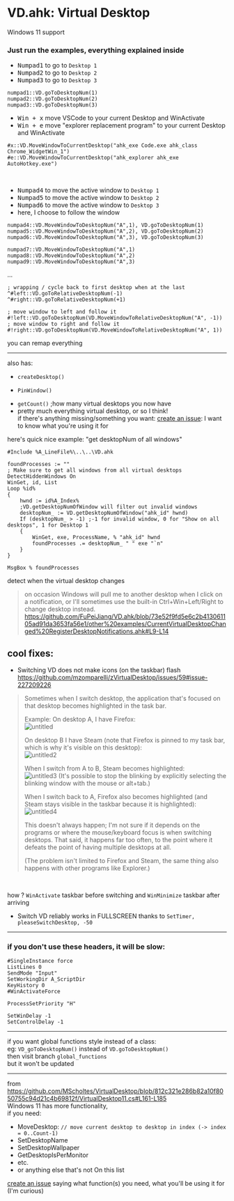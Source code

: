 # VD.ahk: Virtual Desktop

Windows 11 support

### Just run the examples, everything explained inside

* <kbd>Numpad1</kbd> to go to `Desktop 1`<br>
* <kbd>Numpad2</kbd> to go to `Desktop 2`<br>
* <kbd>Numpad3</kbd> to go to `Desktop 3`<br>
```autohotkey
numpad1::VD.goToDesktopNum(1)
numpad2::VD.goToDesktopNum(2)
numpad3::VD.goToDesktopNum(3)
```

* <kbd>Win + x</kbd> move VSCode to your current Desktop and WinActivate
* <kbd>Win + e</kbd> move "explorer replacement program" to your current Desktop and WinActivate
```autohotkey
#x::VD.MoveWindowToCurrentDesktop("ahk_exe Code.exe ahk_class Chrome_WidgetWin_1")
#e::VD.MoveWindowToCurrentDesktop("ahk_explorer ahk_exe AutoHotkey.exe")
```
<br>

* <kbd>Numpad4</kbd> to move the active window to `Desktop 1`<br>
* <kbd>Numpad5</kbd> to move the active window to `Desktop 2`<br>
* <kbd>Numpad6</kbd> to move the active window to `Desktop 3`<br>
* here, I choose to follow the window
```autohotkey
numpad4::VD.MoveWindowToDesktopNum("A",1), VD.goToDesktopNum(1)
numpad5::VD.MoveWindowToDesktopNum("A",2), VD.goToDesktopNum(2)
numpad6::VD.MoveWindowToDesktopNum("A",3), VD.goToDesktopNum(3)
```
```autohotkey
numpad7::VD.MoveWindowToDesktopNum("A",1)
numpad8::VD.MoveWindowToDesktopNum("A",2)
numpad9::VD.MoveWindowToDesktopNum("A",3)
```
...
```autohotkey
; wrapping / cycle back to first desktop when at the last
^#left::VD.goToRelativeDesktopNum(-1)
^#right::VD.goToRelativeDesktopNum(+1)

; move window to left and follow it
#!left::VD.goToDesktopNum(VD.MoveWindowToRelativeDesktopNum("A", -1))
; move window to right and follow it
#!right::VD.goToDesktopNum(VD.MoveWindowToRelativeDesktopNum("A", 1))
```

you can remap everything
___
also has:
* `createDesktop()`

* `PinWindow()`

- `getCount()` ;how many virtual desktops you now have
- pretty much everything virtual desktop, or so I think!<br>
  if there's anything missing/something you want: [create an issue](https://github.com/FuPeiJiang/VD.ahk/issues/new): I want to know what you're using it for

here's quick nice example: "get desktopNum of all windows"
```autohotkey
#Include %A_LineFile%\..\..\VD.ahk

foundProcesses := ""
; Make sure to get all windows from all virtual desktops
DetectHiddenWindows On
WinGet, id, List
Loop %id%
{
    hwnd := id%A_Index%
    ;VD.getDesktopNumOfWindow will filter out invalid windows
    desktopNum_ := VD.getDesktopNumOfWindow("ahk_id" hwnd)
    If (desktopNum_ > -1) ;-1 for invalid window, 0 for "Show on all desktops", 1 for Desktop 1
    {
        WinGet, exe, ProcessName, % "ahk_id" hwnd
        foundProcesses .= desktopNum_ " " exe "`n"
    }
}

MsgBox % foundProcesses
```
detect when the virtual desktop changes
> on occasion Windows will pull me to another desktop when I click on a notification, or I'll sometimes use the built-in Ctrl+Win+Left/Right to change desktop instead.
https://github.com/FuPeiJiang/VD.ahk/blob/73e52f9fd5e6c2b413061105ad91da3653fa56e1/other%20examples/CurrentVirtualDesktopChanged%20RegisterDesktopNotifications.ahk#L9-L14

<!-- Desktop2`nPress Numpad6 to move the active window to Desktop3 and go to Desktop 3 (follow the window) -->

## cool fixes:<br>
* Switching VD does not make icons (on the taskbar) flash<br>
https://github.com/mzomparelli/zVirtualDesktop/issues/59#issue-227209226
> Sometimes when I switch desktop, the application that's focused on that desktop becomes highlighted in the task bar.
>
> Example:
> On desktop A, I have Firefox:<br>
> ![untitled](https://cloud.githubusercontent.com/assets/22036272/25830018/467f9c3a-345a-11e7-91a0-3d2a633fae68.png)
>
> On desktop B I have Steam (note that Firefox is pinned to my task bar, which is why it's visible on this desktop):<br>
> ![untitled2](https://cloud.githubusercontent.com/assets/22036272/25830028/563f7a3c-345a-11e7-8672-f0e43baf440f.png)
>
> When I switch from A to B, Steam becomes highlighted:<br>
> ![untitled3](https://cloud.githubusercontent.com/assets/22036272/25830040/675eff36-345a-11e7-970b-9a689eec74b3.png)
> (It's possible to stop the blinking by explicitly selecting the blinking window with the mouse or alt+tab.)
>
> When I switch back to A, Firefox also becomes highlighted (and Steam stays visible in the taskbar because it is highlighted):<br>
> ![untitled4](https://cloud.githubusercontent.com/assets/22036272/25830049/8281af16-345a-11e7-8d48-700b252e815a.png)
>
> This doesn't always happen; I'm not sure if it depends on the programs or where the mouse/keyboard focus is when switching desktops. That said, it happens far too often, to the point where it defeats the point of having multiple desktops at all.
>
> (The problem isn't limited to Firefox and Steam, the same thing also happens with other programs like Explorer.)
<br>

how ? `WinActivate` taskbar before switching and `WinMinimize` taskbar after arriving
* Switch VD reliably works in FULLSCREEN thanks to `SetTimer, pleaseSwitchDesktop, -50`
___
### if you don't use these headers, it will be slow:<br>
```autohotkey
#SingleInstance force
ListLines 0
SendMode "Input"
SetWorkingDir A_ScriptDir
KeyHistory 0
#WinActivateForce

ProcessSetPriority "H"

SetWinDelay -1
SetControlDelay -1
```
___
if you want global functions style instead of a class:<br>
eg: `VD_goToDesktopNum()` instead of `VD.goToDesktopNum()`<br>
then visit branch `global_functions`<br>
but it won't be updated
___
from https://github.com/MScholtes/VirtualDesktop/blob/812c321e286b82a10f8050755c94d21c4b69812f/VirtualDesktop11.cs#L161-L185<br>
Windows 11 has more functionality,<br>
if you need:<br>
* MoveDesktop: `// move current desktop to desktop in index (-> index = 0..Count-1)`<br>
* SetDesktopName<br>
* SetDesktopWallpaper<br>
* GetDesktopIsPerMonitor<br>
* etc.
* or anything else that's not On this list

[create an issue](https://github.com/MScholtes/VirtualDesktop/issues/new)
saying what function(s) you need, what you'll be using it for (I'm curious)
